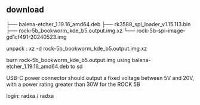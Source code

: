 

## download


├── balena-etcher_1.19.16_amd64.deb
├── rk3588_spl_loader_v1.15.113.bin
├── rock-5b_bookworm_kde_b5.output.img.xz
└── rock-5b-spi-image-gd1cf491-20240523.img



unpack :
	xz -d rock-5b_bookworm_kde_b5.output.img.xz 

burn rock-5b_bookworm_kde_b5.output.img using balena-etcher_1.19.16_amd64.deb to sd


USB-C power connector should output a fixed voltage between 5V and 20V, with a power rating greater than 30W for the ROCK 5B




login:  radxa / radxa
